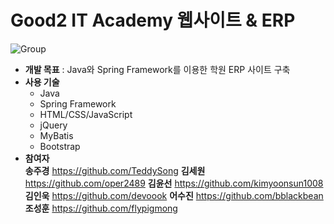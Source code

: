 # Good2 IT Academy 웹사이트 & ERP  
 
![Group](https://user-images.githubusercontent.com/99333136/179507226-a0e16f28-7682-4e6d-a174-30c6a1dcf0a3.png)  



* __개발 목표__ : Java와 Spring Framework를 이용한 학원 ERP 사이트 구축  
* __사용 기술__  
  * Java  
  * Spring Framework   
  * HTML/CSS/JavaScript  
  * jQuery  
  * MyBatis  
  * Bootstrap  
* __참여자__  
__송주경__ https://github.com/TeddySong
__김세원__ https://github.com/oper2489
__김윤선__ https://github.com/kimyoonsun1008
__김인욱__ https://github.com/devoook
__어수진__ https://github.com/bblackbean
__조성훈__ https://github.com/flypigmong
